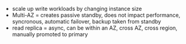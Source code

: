 - scale up write workloads by changing instance size
- Multi-AZ = creates passive standby, does not impact performance, syncronous, automatic failover, backup taken from standby
- read replica = async, can be within an AZ, cross AZ, cross region, manually promoted to primary